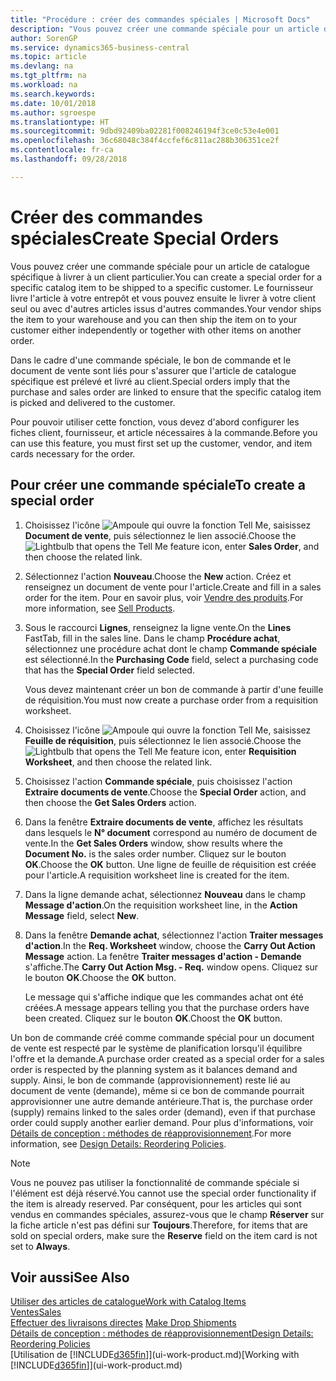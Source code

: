 ```yaml
---
title: "Procédure : créer des commandes spéciales | Microsoft Docs"
description: "Vous pouvez créer une commande spéciale pour un article de catalogue spécifique à livrer à un client particulier. Le fournisseur livre l'article à votre entrepôt et vous pouvez ensuite le livrer à votre client seul ou avec d'autres articles issus d'autres commandes."
author: SorenGP
ms.service: dynamics365-business-central
ms.topic: article
ms.devlang: na
ms.tgt_pltfrm: na
ms.workload: na
ms.search.keywords: 
ms.date: 10/01/2018
ms.author: sgroespe
ms.translationtype: HT
ms.sourcegitcommit: 9dbd92409ba02281f008246194f3ce0c53e4e001
ms.openlocfilehash: 36c68048c384f4ccfef6c811ac288b306351ce2f
ms.contentlocale: fr-ca
ms.lasthandoff: 09/28/2018

---
```

# <a name="create-special-orders"></a><span data-ttu-id="97ee8-104">Créer des commandes spéciales</span><span class="sxs-lookup"><span data-stu-id="97ee8-104">Create Special Orders</span></span>
<span data-ttu-id="97ee8-105">Vous pouvez créer une commande spéciale pour un article de catalogue spécifique à livrer à un client particulier.</span><span class="sxs-lookup"><span data-stu-id="97ee8-105">You can create a special order for a specific catalog item to be shipped to a specific customer.</span></span> <span data-ttu-id="97ee8-106">Le fournisseur livre l'article à votre entrepôt et vous pouvez ensuite le livrer à votre client seul ou avec d'autres articles issus d'autres commandes.</span><span class="sxs-lookup"><span data-stu-id="97ee8-106">Your vendor ships the item to your warehouse and you can then ship the item on to your customer either independently or together with other items on another order.</span></span>  

<span data-ttu-id="97ee8-107">Dans le cadre d'une commande spéciale, le bon de commande et le document de vente sont liés pour s'assurer que l'article de catalogue spécifique est prélevé et livré au client.</span><span class="sxs-lookup"><span data-stu-id="97ee8-107">Special orders imply that the purchase and sales order are linked to ensure that the specific catalog item is picked and delivered to the customer.</span></span>  

<span data-ttu-id="97ee8-108">Pour pouvoir utiliser cette fonction, vous devez d'abord configurer les fiches client, fournisseur, et article nécessaires à la commande.</span><span class="sxs-lookup"><span data-stu-id="97ee8-108">Before you can use this feature, you must first set up the customer, vendor, and item cards necessary for the order.</span></span>  

## <a name="to-create-a-special-order"></a><span data-ttu-id="97ee8-109">Pour créer une commande spéciale</span><span class="sxs-lookup"><span data-stu-id="97ee8-109">To create a special order</span></span>  
1.  <span data-ttu-id="97ee8-110">Choisissez l'icône ![Ampoule qui ouvre la fonction Tell Me](media/ui-search/search_small.png "Dites-moi ce que vous voulez faire"), saisissez **Document de vente**, puis sélectionnez le lien associé.</span><span class="sxs-lookup"><span data-stu-id="97ee8-110">Choose the ![Lightbulb that opens the Tell Me feature](media/ui-search/search_small.png "Tell me what you want to do") icon, enter **Sales Order**, and then choose the related link.</span></span>  
2. <span data-ttu-id="97ee8-111">Sélectionnez l'action **Nouveau**.</span><span class="sxs-lookup"><span data-stu-id="97ee8-111">Choose the **New** action.</span></span> <span data-ttu-id="97ee8-112">Créez et renseignez un document de vente pour l'article.</span><span class="sxs-lookup"><span data-stu-id="97ee8-112">Create and fill in a  sales order for the item.</span></span> <span data-ttu-id="97ee8-113">Pour en savoir plus, voir [Vendre des produits](sales-how-sell-products.md).</span><span class="sxs-lookup"><span data-stu-id="97ee8-113">For more information, see [Sell Products](sales-how-sell-products.md).</span></span>
3.  <span data-ttu-id="97ee8-114">Sous le raccourci **Lignes**, renseignez la ligne vente.</span><span class="sxs-lookup"><span data-stu-id="97ee8-114">On the **Lines** FastTab, fill in the sales line.</span></span> <span data-ttu-id="97ee8-115">Dans le champ **Procédure achat**, sélectionnez une procédure achat dont le champ **Commande spéciale** est sélectionné.</span><span class="sxs-lookup"><span data-stu-id="97ee8-115">In the **Purchasing Code** field, select a purchasing code that has the **Special Order** field selected.</span></span>

    <span data-ttu-id="97ee8-116">Vous devez maintenant créer un bon de commande à partir d'une feuille de réquisition.</span><span class="sxs-lookup"><span data-stu-id="97ee8-116">You must now create a purchase order from a requisition worksheet.</span></span>  
4. <span data-ttu-id="97ee8-117">Choisissez l'icône ![Ampoule qui ouvre la fonction Tell Me](media/ui-search/search_small.png "Dites-moi ce que vous voulez faire"), saisissez **Feuille de réquisition**, puis sélectionnez le lien associé.</span><span class="sxs-lookup"><span data-stu-id="97ee8-117">Choose the ![Lightbulb that opens the Tell Me feature](media/ui-search/search_small.png "Tell me what you want to do") icon, enter **Requisition Worksheet**, and then choose the related link.</span></span>  
5. <span data-ttu-id="97ee8-118">Choisissez l'action **Commande spéciale**, puis choisissez l'action **Extraire documents de vente**.</span><span class="sxs-lookup"><span data-stu-id="97ee8-118">Choose the **Special Order** action, and then choose the **Get Sales Orders** action.</span></span>  
6.  <span data-ttu-id="97ee8-119">Dans la fenêtre **Extraire documents de vente**, affichez les résultats dans lesquels le **N° document** correspond au numéro de document de vente.</span><span class="sxs-lookup"><span data-stu-id="97ee8-119">In the **Get Sales Orders** window, show results where the **Document No.** is the sales order number.</span></span> <span data-ttu-id="97ee8-120">Cliquez sur le bouton **OK**.</span><span class="sxs-lookup"><span data-stu-id="97ee8-120">Choose the **OK** button.</span></span> <span data-ttu-id="97ee8-121">Une ligne de feuille de réquisition est créée pour l'article.</span><span class="sxs-lookup"><span data-stu-id="97ee8-121">A requisition worksheet line is created for the item.</span></span>  
7.  <span data-ttu-id="97ee8-122">Dans la ligne demande achat, sélectionnez **Nouveau** dans le champ **Message d'action**.</span><span class="sxs-lookup"><span data-stu-id="97ee8-122">On the requisition worksheet line, in the **Action Message** field, select **New**.</span></span>  
8.  <span data-ttu-id="97ee8-123">Dans la fenêtre **Demande achat**, sélectionnez l'action **Traiter messages d'action**.</span><span class="sxs-lookup"><span data-stu-id="97ee8-123">In the **Req. Worksheet** window, choose the **Carry Out Action Message** action.</span></span> <span data-ttu-id="97ee8-124">La fenêtre **Traiter messages d'action - Demande** s'affiche.</span><span class="sxs-lookup"><span data-stu-id="97ee8-124">The **Carry Out Action Msg. - Req.** window opens.</span></span> <span data-ttu-id="97ee8-125">Cliquez sur le bouton **OK**.</span><span class="sxs-lookup"><span data-stu-id="97ee8-125">Choose the **OK** button.</span></span>  

    <span data-ttu-id="97ee8-126">Le message qui s'affiche indique que les commandes achat ont été créées.</span><span class="sxs-lookup"><span data-stu-id="97ee8-126">A message appears telling you that the purchase orders have been created.</span></span> <span data-ttu-id="97ee8-127">Cliquez sur le bouton **OK**.</span><span class="sxs-lookup"><span data-stu-id="97ee8-127">Choost the **OK** button.</span></span>  

<span data-ttu-id="97ee8-128">Un bon de commande créé comme commande spécial pour un document de vente est respecté par le système de planification lorsqu'il équilibre l'offre et la demande.</span><span class="sxs-lookup"><span data-stu-id="97ee8-128">A purchase order created as a special order for a sales order is respected by the planning system as it balances demand and supply.</span></span> <span data-ttu-id="97ee8-129">Ainsi, le bon de commande (approvisionnement) reste lié au document de vente (demande), même si ce bon de commande pourrait approvisionner une autre demande antérieure.</span><span class="sxs-lookup"><span data-stu-id="97ee8-129">That is, the purchase order (supply) remains linked to the sales order (demand), even if that purchase order could supply another earlier demand.</span></span> <span data-ttu-id="97ee8-130">Pour plus d'informations, voir [Détails de conception : méthodes de réapprovisionnement](design-details-reservation-order-tracking-and-action-messaging.md).</span><span class="sxs-lookup"><span data-stu-id="97ee8-130">For more information, see [Design Details: Reordering Policies](design-details-reservation-order-tracking-and-action-messaging.md).</span></span>  

> [!NOTE]  
>  <span data-ttu-id="97ee8-131">Vous ne pouvez pas utiliser la fonctionnalité de commande spéciale si l'élément est déjà réservé.</span><span class="sxs-lookup"><span data-stu-id="97ee8-131">You cannot use the special order functionality if the item is already reserved.</span></span> <span data-ttu-id="97ee8-132">Par conséquent, pour les articles qui sont vendus en commandes spéciales, assurez\-vous que le champ **Réserver** sur la fiche article n'est pas défini sur **Toujours**.</span><span class="sxs-lookup"><span data-stu-id="97ee8-132">Therefore, for items that are sold on special orders, make sure the **Reserve** field on the item card is not set to **Always**.</span></span>  

## <a name="see-also"></a><span data-ttu-id="97ee8-133">Voir aussi</span><span class="sxs-lookup"><span data-stu-id="97ee8-133">See Also</span></span>  
[<span data-ttu-id="97ee8-134">Utiliser des articles de catalogue</span><span class="sxs-lookup"><span data-stu-id="97ee8-134">Work with Catalog Items</span></span>](inventory-how-work-nonstock-items.md)  
[<span data-ttu-id="97ee8-135">Ventes</span><span class="sxs-lookup"><span data-stu-id="97ee8-135">Sales</span></span>](sales-manage-sales.md)  
<span data-ttu-id="97ee8-136">[Effectuer des livraisons directes](sales-how-drop-shipment.md) </span><span class="sxs-lookup"><span data-stu-id="97ee8-136">[Make Drop Shipments](sales-how-drop-shipment.md) </span></span>  
[<span data-ttu-id="97ee8-137">Détails de conception : méthodes de réapprovisionnement</span><span class="sxs-lookup"><span data-stu-id="97ee8-137">Design Details: Reordering Policies</span></span>](design-details-reservation-order-tracking-and-action-messaging.md)  
<span data-ttu-id="97ee8-138">[Utilisation de [!INCLUDE[d365fin](includes/d365fin_md.md)]](ui-work-product.md)</span><span class="sxs-lookup"><span data-stu-id="97ee8-138">[Working with [!INCLUDE[d365fin](includes/d365fin_md.md)]](ui-work-product.md)</span></span>

